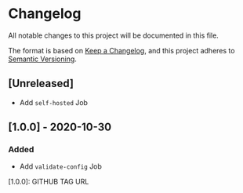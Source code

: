 # Changelog

All notable changes to this project will be documented in this file.

The format is based on [Keep a Changelog](https://keepachangelog.com/en/1.0.0/),
and this project adheres to
[Semantic Versioning](https://semver.org/spec/v2.0.0.html).

## [Unreleased]

- Add `self-hosted` Job

## [1.0.0] - 2020-10-30

### Added

- Add `validate-config` Job

[1.0.0]: GITHUB TAG URL
